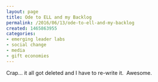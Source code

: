 ```yaml
---
layout: page
title: Ode to ELL and my Backlog
permalink: /2016/06/13/ode-to-ell-and-my-backlog
created: 1465863955
categories:
- emerging leader labs
- social change
- media
- gift economies
---
```


Crap… it all got deleted and I have to re-write it. &nbsp;Awesome.

